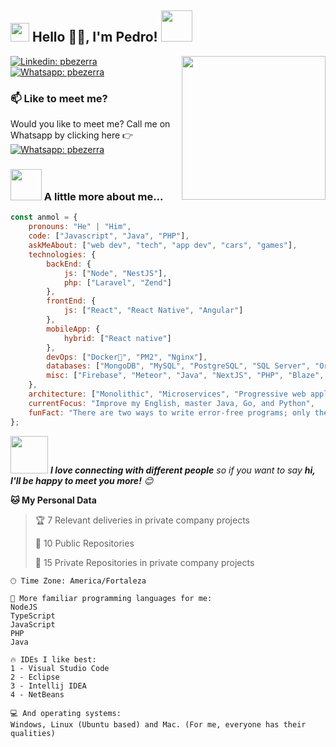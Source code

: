 <h2><img src="https://emojis.slackmojis.com/emojis/images/1531849430/4246/blob-sunglasses.gif?1531849430" width="30"/> Hello 🙏🏻, I'm Pedro! <img src="https://media.giphy.com/media/WUlplcMpOCEmTGBtBW/giphy.gif" width="50"> </h2>
<img align='right' src="https://media.giphy.com/media/M9gbBd9nbDrOTu1Mqx/giphy.gif" width="230">


[![Linkedin: pbezerra](https://img.shields.io/badge/-pbezerra-blue?style=flat-square&logo=Linkedin&logoColor=white&link=https://www.linkedin.com/in/pedroinbezerra/)](https://www.linkedin.com/in/pedroinbezerra/)
[![Whatsapp: pbezerra](https://img.shields.io/badge/-pbezerra-128C7E?style=flat-square&logo=Whatsapp&logoColor=white&link=https://api.whatsapp.com/send?phone=5585986701595)](https://api.whatsapp.com/send?phone=5585986701595)
### 📫 Like to meet me?


Would you like to meet me? Call me on Whatsapp by clicking here 👉
[![Whatsapp: pbezerra](https://img.shields.io/badge/-pbezerra-128C7E?style=flat-square&logo=Whatsapp&logoColor=white&link=https://api.whatsapp.com/send?phone=5585986701595)](https://api.whatsapp.com/send?phone=5585986701595)

### <img src="https://media.giphy.com/media/VgCDAzcKvsR6OM0uWg/giphy.gif" width="50"> A little more about me...  

```javascript
const anmol = {
    pronouns: "He" | "Him",
    code: ["Javascript", "Java", "PHP"],
    askMeAbout: ["web dev", "tech", "app dev", "cars", "games"],
    technologies: {
        backEnd: {
            js: ["Node", "NestJS"],
            php: ["Laravel", "Zend"]
        },
        frontEnd: {
            js: ["React", "React Native", "Angular"]
        },
        mobileApp: {
            hybrid: ["React native"]
        },
        devOps: ["Docker🐳", "PM2", "Nginx"],
        databases: ["MongoDB", "MySQL", "PostgreSQL", "SQL Server", "OracleDB"],
        misc: ["Firebase", "Meteor", "Java", "NextJS", "PHP", "Blaze", "Blade"]
    },
    architecture: ["Monolithic", "Microservices", "Progressive web applications", "Single page applications"],
    currentFocus: "Improve my English, master Java, Go, and Python",
    funFact: "There are two ways to write error-free programs; only the third one works"
};
```

<img src="https://media.giphy.com/media/LnQjpWaON8nhr21vNW/giphy.gif" width="60"> <em><b>I love connecting with different people</b> so if you want to say <b>hi, I'll be happy to meet you more!</b> 😊</em>

**🐱 My Personal Data** 
 > 
> 🏆 7 Relevant deliveries in private company projects
 > 
> 📜 10 Public Repositories
 > 
> 🔑 15 Private Repositories in private company projects
 >
> 
```text
🕑︎ Time Zone: America/Fortaleza

💬 More familiar programming languages for me: 
NodeJS
TypeScript
JavaScript
PHP
Java

🔥 IDEs I like best: 
1 - Visual Studio Code
2 - Eclipse
3 - Intellij IDEA
4 - NetBeans

💻 And operating systems:
Windows, Linux (Ubuntu based) and Mac. (For me, everyone has their qualities)
